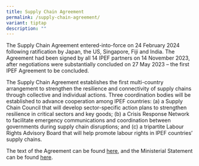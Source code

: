 ```yaml
---
title: Supply Chain Agreement
permalink: /supply-chain-agreement/
variant: tiptap
description: ""
---
```

<p>The Supply Chain Agreement entered-into-force on 24 February 2024 following
ratification by Japan, the US, Singapore, Fiji and India. The Agreement
had been signed by all 14 IPEF partners on 14 November 2023, after negotiations
were substantially concluded on 27 May 2023 – the first IPEF Agreement
to be concluded.&nbsp;</p>
<p></p>
<p>The Supply Chain Agreement establishes the first multi-country arrangement
to strengthen the resilience and connectivity of supply chains through
collective and individual actions. Three coordination bodies will be established
to advance cooperation among IPEF countries: (a) a Supply Chain Council
that will develop sector-specific action plans to strengthen resilience
in critical sectors and key goods; (b) a Crisis Response Network to facilitate
emergency communications and coordination between governments during supply
chain disruptions; and (c) a tripartite Labour Rights Advisory Board that
will help promote labour rights in IPEF countries’ supply chains.&nbsp;</p>
<p></p>
<p>The text of the Agreement can be found <a href="https://www.mti.gov.sg/-/media/MTI/improving-trade/multilateral-and-regional-forums/IPEF/2023-09-07-IPEF-PillarII-Final-Text_Public-Release.pdf" rel="noopener noreferrer nofollow" target="_blank">here</a>,
and the Ministerial Statement can be found <a href="https://www.mti.gov.sg/-/media/MTI/Newsroom/Press-Releases/2022/09/Annex-B---Joint-Ministerial-Statement-on-IPEF-Pillar-2-Supply-Chain.pdf" rel="noopener noreferrer nofollow" target="_blank">here</a>.</p>
<p>
<br>
<br>
</p>